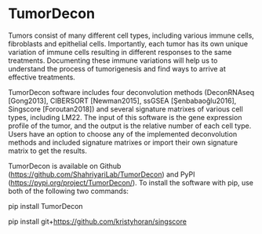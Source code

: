 # TumorDecon

Tumors consist of many different cell types, including various immune cells, fibroblasts and epithelial cells. Importantly, each tumor has its own unique variation of immune cells resulting in different responses to the same treatments. Documenting these immune variations will help us to understand the process of tumorigenesis and find ways to arrive at effective treatments.


TumorDecon software includes four deconvolution methods (DeconRNAseq [Gong2013], CIBERSORT [Newman2015], ssGSEA [Şenbabaoğlu2016], Singscore [Foroutan2018]) and several signature matrixes of various cell types, including LM22. The input of this software is the gene expression profile of the tumor, and the output is the relative number of each cell type. Users have an option to choose any of the implemented deconvolution methods and included signature matrixes or import their own signature matrix to get the results.


TumorDecon is available on Github (https://github.com/ShahriyariLab/TumorDecon) and PyPI (https://pypi.org/project/TumorDecon/). To install the software with pip, use both of the following two commands:

pip install TumorDecon

pip install git+https://github.com/kristyhoran/singscore
